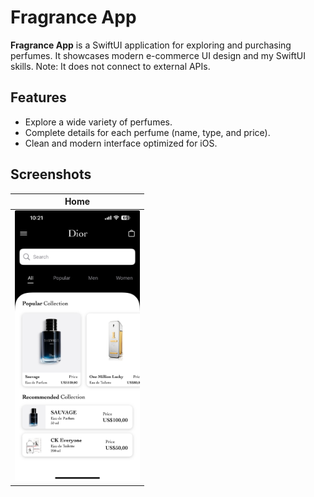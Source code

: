 # Fragrance App

**Fragrance App** is a SwiftUI application for exploring and purchasing perfumes. It showcases modern e-commerce UI design and my SwiftUI skills. Note: It does not connect to external APIs.

## Features

- Explore a wide variety of perfumes.
- Complete details for each perfume (name, type, and price).
- Clean and modern interface optimized for iOS.


## Screenshots

| **Home** |
|:-----------------------:|
| <img src="./Screenshots/s1.jpeg" width="200"> |